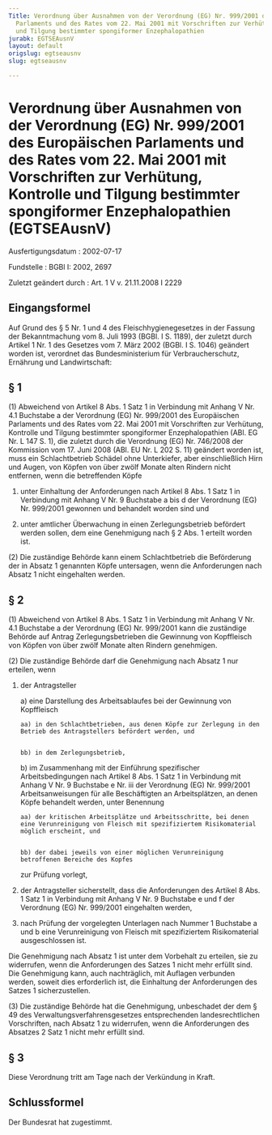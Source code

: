 ```yaml
---
Title: Verordnung über Ausnahmen von der Verordnung (EG) Nr. 999/2001 des Europäischen
  Parlaments und des Rates vom 22. Mai 2001 mit Vorschriften zur Verhütung, Kontrolle
  und Tilgung bestimmter spongiformer Enzephalopathien
jurabk: EGTSEAusnV
layout: default
origslug: egtseausnv
slug: egtseausnv

---
```


# Verordnung über Ausnahmen von der Verordnung (EG) Nr. 999/2001 des Europäischen Parlaments und des Rates vom 22. Mai 2001 mit Vorschriften zur Verhütung, Kontrolle und Tilgung bestimmter spongiformer Enzephalopathien (EGTSEAusnV)

Ausfertigungsdatum
:   2002-07-17

Fundstelle
:   BGBl I: 2002, 2697

Zuletzt geändert durch
:   Art. 1 V v. 21.11.2008 I 2229


## Eingangsformel

Auf Grund des § 5 Nr. 1 und 4 des Fleischhygienegesetzes in der Fassung der Bekanntmachung vom 8. Juli 1993 (BGBl. I S. 1189), der zuletzt durch Artikel 1 Nr. 1 des Gesetzes vom 7. März 2002 (BGBl. I S. 1046) geändert worden ist, verordnet das Bundesministerium für Verbraucherschutz, Ernährung und Landwirtschaft:


## § 1

(1) Abweichend von Artikel 8 Abs. 1 Satz 1 in Verbindung mit Anhang V Nr. 4.1 Buchstabe a der Verordnung (EG) Nr. 999/2001 des Europäischen Parlaments und des Rates vom 22. Mai 2001 mit Vorschriften zur Verhütung, Kontrolle und Tilgung bestimmter spongiformer Enzephalopathien (ABl. EG Nr. L 147 S. 1), die zuletzt durch die Verordnung (EG) Nr. 746/2008 der Kommission vom 17. Juni 2008 (ABl. EU Nr. L 202 S. 11) geändert worden ist, muss ein Schlachtbetrieb Schädel ohne Unterkiefer, aber einschließlich Hirn und Augen, von Köpfen von über zwölf Monate alten Rindern nicht entfernen, wenn die betreffenden Köpfe

1.  unter Einhaltung der Anforderungen nach Artikel 8 Abs. 1 Satz 1 in Verbindung mit Anhang V Nr. 9 Buchstabe a bis d der Verordnung (EG) Nr. 999/2001 gewonnen und behandelt worden sind und


2.  unter amtlicher Überwachung in einen Zerlegungsbetrieb befördert werden sollen, dem eine Genehmigung nach § 2 Abs. 1 erteilt worden ist.




(2) Die zuständige Behörde kann einem Schlachtbetrieb die Beförderung der in Absatz 1 genannten Köpfe untersagen, wenn die Anforderungen nach Absatz 1 nicht eingehalten werden.


## § 2

(1) Abweichend von Artikel 8 Abs. 1 Satz 1 in Verbindung mit Anhang V Nr. 4.1 Buchstabe a der Verordnung (EG) Nr. 999/2001 kann die zuständige Behörde auf Antrag Zerlegungsbetrieben die Gewinnung von Kopffleisch von Köpfen von über zwölf Monate alten Rindern genehmigen.

(2) Die zuständige Behörde darf die Genehmigung nach Absatz 1 nur erteilen, wenn

1.  der Antragsteller

    a)  eine Darstellung des Arbeitsablaufes bei der Gewinnung von Kopffleisch

        aa) in den Schlachtbetrieben, aus denen Köpfe zur Zerlegung in den Betrieb des Antragstellers befördert werden, und


        bb) in dem Zerlegungsbetrieb,





    b)  im Zusammenhang mit der Einführung spezifischer Arbeitsbedingungen nach Artikel 8 Abs. 1 Satz 1 in Verbindung mit Anhang V Nr. 9 Buchstabe e Nr. iii der Verordnung (EG) Nr. 999/2001 Arbeitsanweisungen für alle Beschäftigten an Arbeitsplätzen, an denen Köpfe behandelt werden, unter Benennung

        aa) der kritischen Arbeitsplätze und Arbeitsschritte, bei denen eine Verunreinigung von Fleisch mit spezifiziertem Risikomaterial möglich erscheint, und


        bb) der dabei jeweils von einer möglichen Verunreinigung betroffenen Bereiche des Kopfes







    zur Prüfung vorlegt,


2.  der Antragsteller sicherstellt, dass die Anforderungen des Artikel 8 Abs. 1 Satz 1 in Verbindung mit Anhang V Nr. 9 Buchstabe e und f der Verordnung (EG) Nr. 999/2001 eingehalten werden,


3.  nach Prüfung der vorgelegten Unterlagen nach Nummer 1 Buchstabe a und b eine Verunreinigung von Fleisch mit spezifiziertem Risikomaterial ausgeschlossen ist.



Die Genehmigung nach Absatz 1 ist unter dem Vorbehalt zu erteilen, sie zu widerrufen, wenn die Anforderungen des Satzes 1 nicht mehr erfüllt sind. Die Genehmigung kann, auch nachträglich, mit Auflagen verbunden werden, soweit dies erforderlich ist, die Einhaltung der Anforderungen des Satzes 1 sicherzustellen.

(3) Die zuständige Behörde hat die Genehmigung, unbeschadet der dem § 49 des Verwaltungsverfahrensgesetzes entsprechenden landesrechtlichen Vorschriften, nach Absatz 1 zu widerrufen, wenn die Anforderungen des Absatzes 2 Satz 1 nicht mehr erfüllt sind.


## § 3

Diese Verordnung tritt am Tage nach der Verkündung in Kraft.


## Schlussformel

Der Bundesrat hat zugestimmt.

